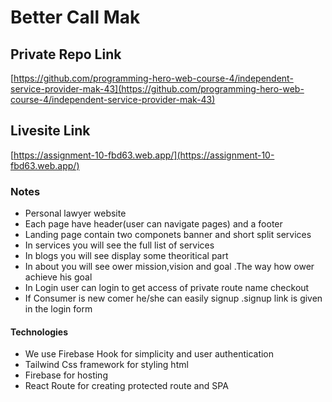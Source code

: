 # Better Call Mak


## Private Repo Link
[https://github.com/programming-hero-web-course-4/independent-service-provider-mak-43](https://github.com/programming-hero-web-course-4/independent-service-provider-mak-43)

## Livesite Link

[https://assignment-10-fbd63.web.app/](https://assignment-10-fbd63.web.app/)

### Notes

* Personal lawyer website
* Each page have header(user can navigate pages) and a footer
* Landing page contain two componets banner and  short split services 
* In services  you will see the full list of services 
* In blogs you will see display some theoritical part
* In about you will see ower mission,vision and goal .The way how ower achieve his goal
* In Login user can login to get access of private route name checkout 
* If Consumer is new comer he/she can easily signup .signup link is given in the login form

#### Technologies 

* We use Firebase Hook for simplicity and user authentication 
* Tailwind Css framework for styling html 
* Firebase for hosting
* React Route for creating protected route and SPA
